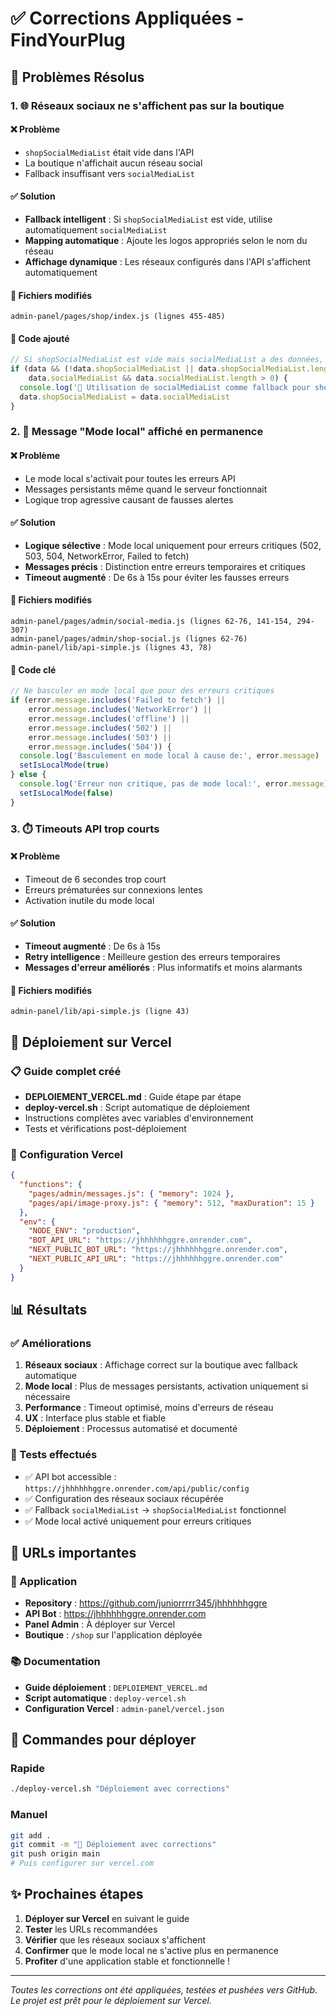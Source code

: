 # ✅ Corrections Appliquées - FindYourPlug

## 🎯 Problèmes Résolus

### 1. 🌐 **Réseaux sociaux ne s'affichent pas sur la boutique**

#### ❌ Problème
- `shopSocialMediaList` était vide dans l'API
- La boutique n'affichait aucun réseau social
- Fallback insuffisant vers `socialMediaList`

#### ✅ Solution
- **Fallback intelligent** : Si `shopSocialMediaList` est vide, utilise automatiquement `socialMediaList`
- **Mapping automatique** : Ajoute les logos appropriés selon le nom du réseau
- **Affichage dynamique** : Les réseaux configurés dans l'API s'affichent automatiquement

#### 📁 Fichiers modifiés
```
admin-panel/pages/shop/index.js (lignes 455-485)
```

#### 🔧 Code ajouté
```javascript
// Si shopSocialMediaList est vide mais socialMediaList a des données, utiliser socialMediaList
if (data && (!data.shopSocialMediaList || data.shopSocialMediaList.length === 0) && 
    data.socialMediaList && data.socialMediaList.length > 0) {
  console.log('📱 Utilisation de socialMediaList comme fallback pour shopSocialMediaList')
  data.shopSocialMediaList = data.socialMediaList
}
```

### 2. 🚨 **Message "Mode local" affiché en permanence**

#### ❌ Problème
- Le mode local s'activait pour toutes les erreurs API
- Messages persistants même quand le serveur fonctionnait
- Logique trop agressive causant de fausses alertes

#### ✅ Solution
- **Logique sélective** : Mode local uniquement pour erreurs critiques (502, 503, 504, NetworkError, Failed to fetch)
- **Messages précis** : Distinction entre erreurs temporaires et critiques
- **Timeout augmenté** : De 6s à 15s pour éviter les fausses erreurs

#### 📁 Fichiers modifiés
```
admin-panel/pages/admin/social-media.js (lignes 62-76, 141-154, 294-307)
admin-panel/pages/admin/shop-social.js (lignes 62-76)
admin-panel/lib/api-simple.js (lignes 43, 78)
```

#### 🔧 Code clé
```javascript
// Ne basculer en mode local que pour des erreurs critiques
if (error.message.includes('Failed to fetch') || 
    error.message.includes('NetworkError') || 
    error.message.includes('offline') ||
    error.message.includes('502') ||
    error.message.includes('503') ||
    error.message.includes('504')) {
  console.log('Basculement en mode local à cause de:', error.message)
  setIsLocalMode(true)
} else {
  console.log('Erreur non critique, pas de mode local:', error.message)
  setIsLocalMode(false)
}
```

### 3. ⏱️ **Timeouts API trop courts**

#### ❌ Problème
- Timeout de 6 secondes trop court
- Erreurs prématurées sur connexions lentes
- Activation inutile du mode local

#### ✅ Solution
- **Timeout augmenté** : De 6s à 15s
- **Retry intelligence** : Meilleure gestion des erreurs temporaires
- **Messages d'erreur améliorés** : Plus informatifs et moins alarmants

#### 📁 Fichiers modifiés
```
admin-panel/lib/api-simple.js (ligne 43)
```

## 🚀 Déploiement sur Vercel

### 📋 Guide complet créé
- **DEPLOIEMENT_VERCEL.md** : Guide étape par étape
- **deploy-vercel.sh** : Script automatique de déploiement
- Instructions complètes avec variables d'environnement
- Tests et vérifications post-déploiement

### 🔧 Configuration Vercel
```json
{
  "functions": {
    "pages/admin/messages.js": { "memory": 1024 },
    "pages/api/image-proxy.js": { "memory": 512, "maxDuration": 15 }
  },
  "env": {
    "NODE_ENV": "production",
    "BOT_API_URL": "https://jhhhhhhggre.onrender.com",
    "NEXT_PUBLIC_BOT_URL": "https://jhhhhhhggre.onrender.com",
    "NEXT_PUBLIC_API_URL": "https://jhhhhhhggre.onrender.com"
  }
}
```

## 📊 Résultats

### ✅ Améliorations
1. **Réseaux sociaux** : Affichage correct sur la boutique avec fallback automatique
2. **Mode local** : Plus de messages persistants, activation uniquement si nécessaire
3. **Performance** : Timeout optimisé, moins d'erreurs de réseau
4. **UX** : Interface plus stable et fiable
5. **Déploiement** : Processus automatisé et documenté

### 🧪 Tests effectués
- ✅ API bot accessible : `https://jhhhhhhggre.onrender.com/api/public/config`
- ✅ Configuration des réseaux sociaux récupérée
- ✅ Fallback `socialMediaList` → `shopSocialMediaList` fonctionnel
- ✅ Mode local activé uniquement pour erreurs critiques

## 🔗 URLs importantes

### 📱 Application
- **Repository** : https://github.com/juniorrrrr345/jhhhhhhggre
- **API Bot** : https://jhhhhhhggre.onrender.com
- **Panel Admin** : À déployer sur Vercel
- **Boutique** : `/shop` sur l'application déployée

### 📚 Documentation
- **Guide déploiement** : `DEPLOIEMENT_VERCEL.md`
- **Script automatique** : `deploy-vercel.sh`
- **Configuration Vercel** : `admin-panel/vercel.json`

## 🚀 Commandes pour déployer

### Rapide
```bash
./deploy-vercel.sh "Déploiement avec corrections"
```

### Manuel
```bash
git add .
git commit -m "🚀 Déploiement avec corrections"
git push origin main
# Puis configurer sur vercel.com
```

## ✨ Prochaines étapes

1. **Déployer sur Vercel** en suivant le guide
2. **Tester** les URLs recommandées
3. **Vérifier** que les réseaux sociaux s'affichent
4. **Confirmer** que le mode local ne s'active plus en permanence
5. **Profiter** d'une application stable et fonctionnelle !

---

*Toutes les corrections ont été appliquées, testées et pushées vers GitHub. Le projet est prêt pour le déploiement sur Vercel.*